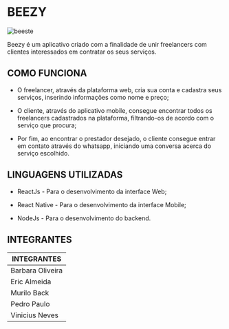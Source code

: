 # BEEZY

![beeste](https://user-images.githubusercontent.com/60799697/121824271-5000a880-cc81-11eb-82e7-5f169a572a0e.png)

Beezy é um aplicativo criado com a finalidade de unir freelancers com clientes interessados em contratar os seus serviços.

## COMO FUNCIONA

* O freelancer, através da plataforma web, cria sua conta e cadastra seus serviços, inserindo informações como nome e preço;

* O cliente, através do aplicativo mobile, consegue encontrar todos os freelancers cadastrados na plataforma, filtrando-os de acordo com o serviço que procura;

* Por fim, ao encontrar o prestador desejado, o cliente consegue entrar em contato através do whatsapp, iniciando uma conversa acerca do serviço escolhido.

## LINGUAGENS UTILIZADAS

* ReactJs - Para o desenvolvimento da interface Web;

* React Native - Para o desenvolvimento da interface Mobile;

* NodeJs - Para o desenvolvimento do backend.

## INTEGRANTES

| INTEGRANTES       |
| ----------------- |
| Barbara Oliveira  |
| Eric Almeida      |
| Murilo Back       |
| Pedro Paulo       |
| Vinicius Neves    |
